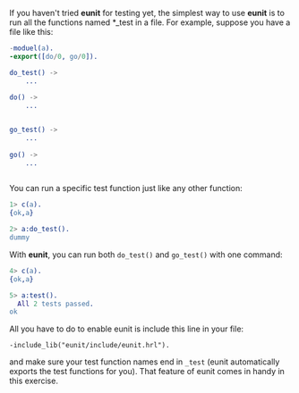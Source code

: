 If you haven't tried **eunit** for testing yet, the simplest way to use **eunit** is to run all the functions named \*_test in a file.  For example, suppose you have a file like this:

```erlang
-moduel(a).
-export([do/0, go/0]).

do_test() ->
    ...
    
do() ->
    ...


go_test() ->
    ...
   
go() ->
    ...
    
```

You can run a specific test function just like any other function:
```erlang
1> c(a).
{ok,a}

2> a:do_test().
dummy
```
With **eunit**, you can run both `do_test()` and `go_test()` with one command:

```erlang
4> c(a).
{ok,a}

5> a:test().
  All 2 tests passed.
ok
```
All you have to do to enable eunit is include this line in your file:

    -include_lib("eunit/include/eunit.hrl").
    
and make sure your test function names end in `_test` (eunit automatically exports the test functions for you). That feature of eunit comes in handy in this exercise.






